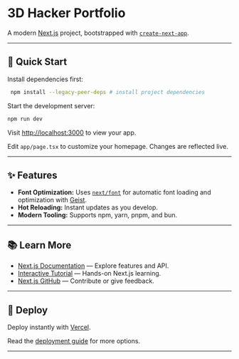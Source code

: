 # 3D Hacker Portfolio

A modern [Next.js](https://nextjs.org) project, bootstrapped with [`create-next-app`](https://nextjs.org/docs/app/api-reference/cli/create-next-app).

---

## 🚀 Quick Start

Install dependencies first:

```bash
 npm install --legacy-peer-deps # install project dependencies
```
Start the development server:

```bash
npm run dev

```

Visit [http://localhost:3000](http://localhost:3000) to view your app.

Edit `app/page.tsx` to customize your homepage. Changes are reflected live.

---

## ✨ Features

- **Font Optimization:** Uses [`next/font`](https://nextjs.org/docs/app/building-your-application/optimizing/fonts) for automatic font loading and optimization with [Geist](https://vercel.com/font).
- **Hot Reloading:** Instant updates as you develop.
- **Modern Tooling:** Supports npm, yarn, pnpm, and bun.

---

## 📚 Learn More

- [Next.js Documentation](https://nextjs.org/docs) — Explore features and API.
- [Interactive Tutorial](https://nextjs.org/learn) — Hands-on Next.js learning.
- [Next.js GitHub](https://github.com/vercel/next.js) — Contribute or give feedback.

---

## 🚢 Deploy

Deploy instantly with [Vercel](https://vercel.com/new?utm_medium=default-template&filter=next.js&utm_source=create-next-app&utm_campaign=create-next-app-readme).

Read the [deployment guide](https://nextjs.org/docs/app/building-your-application/deploying) for more options.

---
